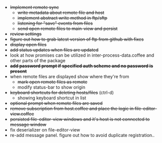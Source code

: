 * ~~Implement remote sync~~
  * ~~write metadata about remote file and host~~
  * ~~implement abstract write method in ftp/sftp~~
  * ~~listening for "save" events from files~~
  * ~~send open remote files to main-view and persist~~
* ~~review settings~~
* ~~figure out how to grab latest version of ftp from github with fixes~~
* ~~display open files~~
* ~~add status updates when files are updated~~
* look at how promises can be utilized in inter-process-data.coffee and other parts of the package
* ~~**add password prompt if specified auth scheme and no password is present**~~
* when remote files are displayed show where they're from
  * ~~mark open remote files as remote~~
  * modify status-bar to show origin
* ~~keyboard shortcuts for deleting hosts/files~~ (ctrl-d)
  * showing keyboard shortcut in list
* ~~optional prompt when remote files are saved~~
* ~~remove subscription from host.coffee and place the logic in file-editor-view.coffee~~
* ~~persisted file-editor-view windows and it's host is not connected to message window~~
* fix deserializer on file-editor-view
* re-add message panel. figure out how to avoid duplicate registration..
